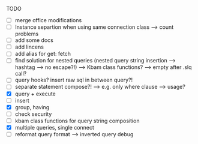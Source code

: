 TODO
- [ ] merge office modifications
- [ ] Instance separtion when using same connection class --> count problems
- [ ] add some docs
- [ ] add lincens
- [ ] add alias for get: fetch
- [ ] find solution for nested queries (nested query string insertion --> hashtag --> no escape?!) --> Kbam class functions? --> empty after .slq call?
- [ ] query hooks? insert raw sql in between query?!
- [ ] separate statement compose?! --> e.g. only where clause --> usage?
- [x] query + execute
- [ ] insert
- [x] group, having
- [ ] check security
- [ ] kbam class functions for query string composition
- [x] multiple queries, single connect
- [ ] reformat query format --> inverted query debug